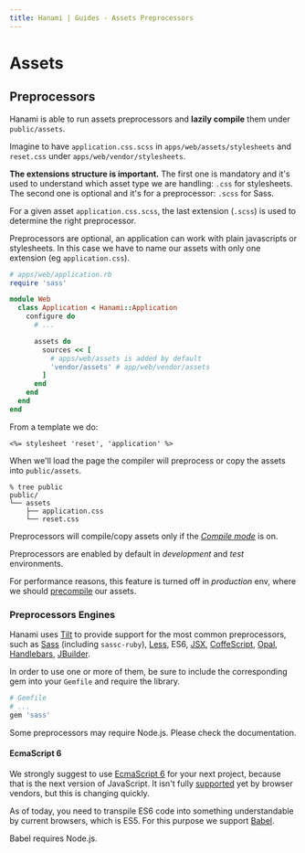 ```yaml
---
title: Hanami | Guides - Assets Preprocessors
---
```


# Assets

## Preprocessors

Hanami is able to run assets preprocessors and **lazily compile** them under `public/assets`.

Imagine to have `application.css.scss` in `apps/web/assets/stylesheets` and `reset.css` under
`apps/web/vendor/stylesheets`.

**The extensions structure is important.**
The first one is mandatory and it's used to understand which asset type we are
handling: `.css` for stylesheets.
The second one is optional and it's for a preprocessor: `.scss` for Sass.

<p class="convention">
  For a given asset <code>application.css.scss</code>, the last extension (<code>.scss</code>) is used to determine the right preprocessor.
</p>

<p class="notice">
  Preprocessors are optional, an application can work with plain javascripts or stylesheets. In this case we have to name our assets with only one extension (eg <code>application.css</code>).
</p>

```ruby
# apps/web/application.rb
require 'sass'

module Web
  class Application < Hanami::Application
    configure do
      # ...

      assets do
        sources << [
          # apps/web/assets is added by default
          'vendor/assets' # app/web/vendor/assets
        ]
      end
    end
  end
end
```

From a template we do:

```erb
<%= stylesheet 'reset', 'application' %>
```

When we'll load the page the compiler will preprocess or copy the assets into `public/assets`.

```shell
% tree public
public/
└── assets
    ├── application.css
    └── reset.css
```

Preprocessors will compile/copy assets only if the [_Compile mode_](/guides/assets/overview) is on.

<p class="convention">
  Preprocessors are enabled by default in <em>development</em> and <em>test</em> environments.
</p>

For performance reasons, this feature is turned off in _production_ env, where we should [precompile](/guides/command-line/assets) our assets.

### Preprocessors Engines

Hanami uses [Tilt](https://github.com/rtomayko/tilt) to provide support for the most common preprocessors, such as [Sass](http://sass-lang.com/) (including `sassc-ruby`), [Less](http://lesscss.org/), ES6, [JSX](https://jsx.github.io/), [CoffeScript](http://coffeescript.org), [Opal](http://opalrb.org), [Handlebars](http://handlebarsjs.com), [JBuilder](https://github.com/rails/jbuilder).

In order to use one or more of them, be sure to include the corresponding gem into your `Gemfile` and require the library.

```ruby
# Gemfile
# ...
gem 'sass'
```

<p class="notice">
  Some preprocessors may require Node.js. Please check the documentation.
</p>

#### EcmaScript 6

We strongly suggest to use [EcmaScript 6](http://es6-features.org/) for your next project, because that is the next version of JavaScript.
It isn't fully [supported](https://kangax.github.io/compat-table/es6/) yet by browser vendors, but this is changing quickly.

As of today, you need to transpile ES6 code into something understandable by current browsers, which is ES5.
For this purpose we support [Babel](https://babeljs.io).

<p class="notice">
  Babel requires Node.js.
</p>
